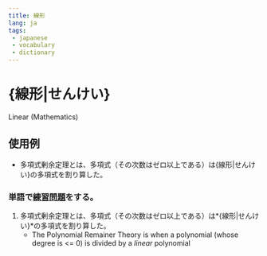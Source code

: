 ```yaml
---
title: 線形
lang: ja
tags:
 - japanese
 - vocabulary
 - dictionary
---
```

# {線形|せんけい}
Linear (Mathematics)
## 使用例
- 多項式剰余定理とは、多項式（その次数はゼロ以上である）は{線形|せんけい}の多項式を割り算した。

### 単語で[練習問題](練習問題.md)をする。
1. 多項式剰余定理とは、多項式（その次数はゼロ以上である）は*{線形|せんけい}*の多項式を割り算した。
	- The Polynomial Remainer  Theory is when a polynomial (whose degree is <= 0) is divided by a *linear* polynomial